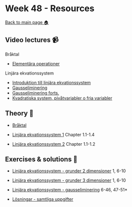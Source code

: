 # Week 48 - Resources

[Back to main page :house:](https://github.com/aleylani/Linear-algebra)

## Video lectures :video_camera:


Bråktal

- [Elementära operationer](https://www.youtube.com/watch?v=e30CHWA1m7A)


Linjära ekvationssystem

- [Introduktion till linjära ekvationssystem](https://www.youtube.com/watch?v=DOZT-WwymUA)
- [Gausseliminering](https://www.youtube.com/watch?v=8Z0_3HiojrA)
- [Gausseliminering forts.](https://www.youtube.com/watch?v=eFnTIzjOKTA)
- [Kvadratiska system, pivåtvariabler o fria variabler](https://www.youtube.com/watch?v=EcjkJuchtdA)



## Theory :book:

- [Bråktal](http://wiki.math.se/wikis/forberedandematte1/index.php/1.2_Br%C3%A5kr%C3%A4kning)

- [Linjära ekvationssystem 1](https://math.libretexts.org/Bookshelves/Linear_Algebra/A_First_Course_in_Linear_Algebra_(Kuttler)/01%3A_Systems_of_Equations) Chapter 1.1-1.4
- [Linjära ekvationssystem 2](https://math.libretexts.org/Bookshelves/Linear_Algebra/Interactive_Linear_Algebra_(Margalit_and_Rabinoff)/01%3A_Systems_of_Linear_Equations-_Algebra) Chapter 1.1-1.2

## Exercises & solutions :running:

- [Linjära ekvationssystem - grunder 2 dimensioner](https://openstax.org/books/college-algebra-2e/pages/7-1-systems-of-linear-equations-two-variables) 1, 6-10
- [Linjära ekvationssystem - grunder 3 dimensioner](https://openstax.org/books/college-algebra-2e/pages/7-2-systems-of-linear-equations-three-variables) 1, 6-10
- [Linjära ekvationssystem - gausseliminering](https://openstax.org/books/college-algebra-2e/pages/7-6-solving-systems-with-gaussian-elimination) 6-46, 47-51*



- [Lösningar - samtliga uppgifter](https://openstax.org/books/college-algebra-2e/pages/chapter-7)


